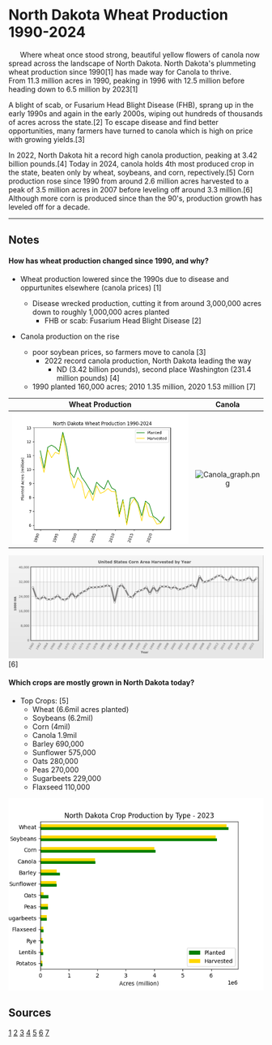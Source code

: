 # North Dakota Wheat Production 1990-2024


$\hspace{15pt}$ Where wheat once stood strong, beautiful yellow flowers of canola now spread across the landscape of North Dakota.
North Dakota's plummeting wheat production since 1990[1] has made way for Canola to thrive.  
From 11.3 million acres in 1990, peaking in 1996 with 12.5 million before heading down to 6.5 million by 2023[1]

A blight of scab, or Fusarium Head Blight Disease (FHB), sprang up in the early 1990s and again in the early 2000s, wiping out hundreds of thousands of acres across the state.[2]
To escape disease and find better opportunities, many farmers have turned to canola which is high on price with growing yields.[3]  

In 2022, North Dakota hit a record high canola production, peaking at 3.42 billion pounds.[4]
Today in 2024, canola holds 4th most produced crop in the state, beaten only by wheat, soybeans, and corn, repectively.[5]
Corn production rose since 1990 from around 2.6 million acres harvested to a peak of 3.5 million acres in 2007 before leveling off around 3.3 million.[6]
Although more corn is produced since than the 90's, production growth has leveled off for a decade.


---


## Notes
#### How has wheat production changed since 1990, and why?
- Wheat production lowered since the 1990s due to disease and oppurtunites elsewhere (canola prices) [1]
	- Disease wrecked production, cutting it from around 3,000,000 acres down to roughly 1,000,000 acres planted
		- FHB or scab: Fusarium Head Blight Disease [2]

- Canola production on the rise
 	- poor soybean prices, so farmers move to canola [3]
    	- 2022 record canola production, North Dakota leading the way
        	- ND (3.42 billion pounds), second place Washington (231.4 million pounds) [4]
	- 1990 planted 160,000 acres; 2010 1.35 million, 2020 1.53 million [7]


Wheat Production | Canola
:---: | :---:
![ND_wheat_graph.png](/ND_wheat_graph.png "North Dakota Wheat Production 1990-2024") | ![Canola_graph.png](https://www.uscanola.com/wp-content/uploads/2022/11/US-Planted-Harvested-Canola-Acres-1991-2022.png)

![corn production graph](/corn_prod_graph.png "Corn Production from 1960s to 2020s")[6]


#### Which crops are mostly grown in North Dakota today?
- Top Crops: [5]
	- Wheat (6.6mil acres planted)
	- Soybeans (6.2mil)
	- Corn (4mil)
	- Canola 1.9mil
	- Barley 690,000
	- Sunflower 575,000
	- Oats 280,000
	- Peas 270,000
	- Sugarbeets 229,000
	- Flaxseed 110,000

![ND_crop_graph.png](/ND_crop_graph.png "North Dakota Crop Production by Type")



## Sources
[1](https://www.ndwheat.com/uploads/1/ndallhistwhtacres.pdf)
[2](https://apsjournals.apsnet.org/doi/pdf/10.1094/PDIS-03-12-0291-FE)
[3](https://www.grandforksherald.com/business/2018-a-record-year-for-canola-in-north-dakota)
[4](https://www.uscanola.com/news-views/usca-blog/record-u-s-canola-production-in-2022/)
[5](https://www.nass.usda.gov/Quick_Stats/Ag_Overview/stateOverview.php?state=NORTH%20DAKOTA)
[6](https://www.indexmundi.com/agriculture/?country=us&commodity=corn&graph=production)
[7](https://www.agweek.com/business/the-blooms-on-canola-this-spring)
